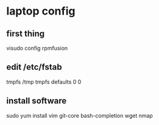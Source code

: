 laptop config
=============

first thing
-----------
visudo
config rpmfusion

edit /etc/fstab
----------
tmpfs /tmp tmpfs defaults 0 0


install software
----------------
sudo yum install vim git-core bash-completion wget nmap






